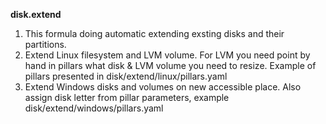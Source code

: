 **disk.extend**
1. This formula doing automatic extending exsting disks and their partitions. 
2. Extend Linux filesystem and LVM volume. For LVM you need point by hand in pillars 
what disk & LVM volume you need to resize. Example of pillars presented in disk/extend/linux/pillars.yaml
3. Extend Windows disks and volumes on new accessible place. Also assign disk letter from pillar parameters, example disk/extend/windows/pillars.yaml
